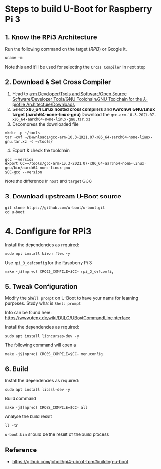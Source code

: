 # Steps to build U-Boot for Raspberry Pi 3

## 1. Know the RPi3 Architecture

Run the following command on the target (_RPi3_) or Google it.

```shell
uname -m
```

Note this and it'll be used for selecting the `Cross Compiler` in next step

## 2. Download & Set Cross Compiler

1. Head to [arm Developer/Tools and Software/Open Source Software/Developer Tools/GNU Toolchain/GNU Toolchain for the A-profile Architecture/Downloads](https://developer.arm.com/tools-and-software/open-source-software/developer-tools/gnu-toolchain/gnu-a/downloads)
2. Select **x86_64 Linux hosted cross compilers** and **AArch64 GNU/Linux target (aarch64-none-linux-gnu)**
   Download the `gcc-arm-10.3-2021.07-x86_64-aarch64-none-linux-gnu.tar.xz`
3. Decompress the downloaded file

```shell
mkdir -p ~/tools
tar -xvf ~/Downloads/gcc-arm-10.3-2021.07-x86_64-aarch64-none-linux-gnu.tar.xz -C ~/tools/
```

4. Export & check the toolchain

```shell
gcc --version
export CC=~/tools/gcc-arm-10.3-2021.07-x86_64-aarch64-none-linux-gnu/bin/aarch64-none-linux-gnu
$CC-gcc --version
```

Note the difference in `host` and `target` GCC

## 3. Download upstream U-Boot source

```shell
git clone https://github.com/u-boot/u-boot.git
cd u-boot
```

# 4. Configure for RPi3

Install the dependencies as required:

```shell
sudo apt install bison flex -y
```

Use `rpi_3_defconfig` for the Raspberry Pi 3

```shell
make -j$(nproc) CROSS_COMPILE=$CC- rpi_3_defconfig
```

## 5. Tweak Configuration

Modify the `Shell prompt` on U-Boot to have your name for learning purposes. Study what is `Shell prompt`

Info can be found here: https://www.denx.de/wiki/DULG/UBootCommandLineInterface

Install the dependencies as required:

```shell
sudo apt install libncurses-dev -y
```

The following command will open a

```shell
make -j$(nproc) CROSS_COMPILE=$CC- menuconfig
```

## 6. Build

Install the dependencies as required:

```shell
sudo apt install libssl-dev -y
```

Build command

```shell
make -j$(nproc) CROSS_COMPILE=$CC- all
```

Analyse the build result

```shell
ll -tr
```

`u-boot.bin` should be the result of the build process

## Reference

- https://github.com/joholl/rpi4-uboot-tpm#building-u-boot
